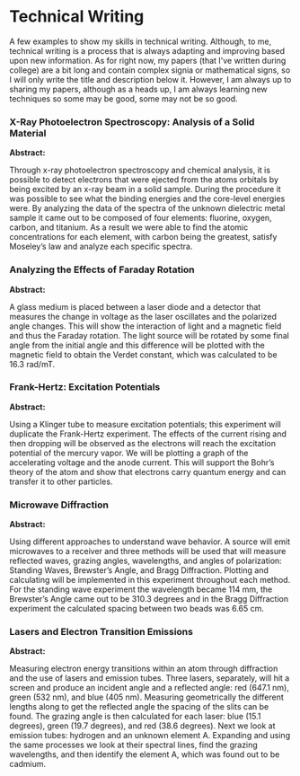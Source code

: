# Technical Writing

A few examples to show my skills in technical writing. Although, to me, technical writing is a process that is always adapting and improving based upon new information. As for right now, my papers (that I've written during college) are a bit long and contain complex signia or mathematical signs, so I will only write the title and description below it. However, I am always up to sharing my papers, although as a heads up, I am always learning new techniques so some may be good, some may not be so good. 

### X-Ray Photoelectron Spectroscopy: Analysis of a Solid Material
**Abstract:**

Through x-ray photoelectron spectroscopy and chemical analysis, it is possible to detect electrons that were ejected from the atoms orbitals by being excited by an x-ray beam in a solid sample. During the procedure it was possible to see what the binding energies and the core-level energies were. By analyzing the data of the spectra of the unknown dielectric metal sample it came out to be composed of four elements: fluorine, oxygen, carbon, and titanium. As a result we were able to find the atomic concentrations for each element, with carbon being the greatest, satisfy Moseley’s law and analyze each specific spectra.

### Analyzing the Effects of Faraday Rotation
**Abstract:**

A glass medium is placed between a laser diode and a detector that measures the change in voltage as the laser oscillates and the polarized angle changes. This will show the interaction of light and a magnetic field and thus the Faraday rotation. The light source will be rotated by some final angle from the initial angle and this difference will be plotted with the magnetic field to obtain the Verdet constant, which was calculated to be 16.3 rad/mT.

### Frank-Hertz: Excitation Potentials
**Abstract:**

Using a Klinger tube to measure excitation potentials; this experiment will duplicate the Frank-Hertz experiment. The effects of the current rising and then dropping will be observed as the electrons will reach the excitation potential of the mercury vapor. We will be plotting a graph of the accelerating voltage and the anode current. This will support the Bohr’s theory of the atom and show that electrons carry quantum energy and can transfer it to other particles.

### Microwave Diffraction
**Abstract:**

Using different approaches to understand wave behavior. A source will emit microwaves to a receiver and three methods will be used that will measure reflected waves, grazing angles, wavelengths, and angles of polarization: Standing Waves, Brewster’s Angle, and Bragg Diffraction. Plotting and calculating will be implemented in this experiment throughout each method. For the standing wave experiment the wavelength became 114 mm, the Brewster’s Angle came out to be 310.3 degrees and in the Bragg Diffraction experiment the calculated spacing between two beads was 6.65 cm.

### Lasers and Electron Transition Emissions
**Abstract:**

Measuring electron energy transitions within an atom through diffraction and the use of lasers and emission tubes. Three lasers, separately, will hit a screen and produce an incident angle and a reflected angle: red (647.1 nm), green (532 nm), and blue (405 nm). Measuring geometrically the different lengths along to get the reflected angle   the spacing of the slits can be found. The grazing angle is then calculated for each laser: blue (15.1 degrees), green (19.7 degrees), and red (38.6 degrees). Next we look at emission tubes: hydrogen and an unknown element A. Expanding and using the same processes we look at their spectral lines, find the grazing wavelengths, and then identify the element A, which was found out to be cadmium.
